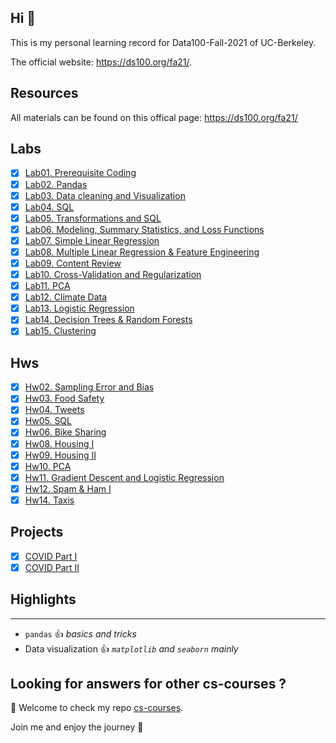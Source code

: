 ## Hi 👋

This is my personal learning record for Data100-Fall-2021 of UC-Berkeley. 



The official website: <https://ds100.org/fa21/>. 

## Resources
All materials can be found on this offical page: <https://ds100.org/fa21/>


## Labs

- [x] [Lab01. Prerequisite Coding](./Labs/lab01.ipynb)
- [x] [Lab02. Pandas](./Labs/lab02.ipynb)
- [x] [Lab03. Data cleaning and Visualization](./Labs/lab03.ipynb)
- [x] [Lab04. SQL](./Labs/lab04.ipynb)
- [x] [Lab05. Transformations and SQL](./Labs/lab05.ipynb)
- [x] [Lab06. Modeling, Summary Statistics, and Loss Functions](./Labs/lab06.ipynb)
- [x] [Lab07. Simple Linear Regression](./Labs/lab07.ipynb)
- [x] [Lab08. Multiple Linear Regression & Feature Engineering](./Labs/lab08.ipynb)
- [x] [Lab09. Content Review](./Labs/lab09.ipynb)
- [x] [Lab10. Cross-Validation and Regularization](./Labs/lab10/lab10.ipynb)
- [x] [Lab11. PCA](./Labs/lab11/lab11.ipynb)
- [x] [Lab12. Climate Data](./Labs/lab12/lab12.ipynb)
- [x] [Lab13. Logistic Regression](./Labs/lab13/lab13.ipynb)
- [x] [Lab14. Decision Trees & Random Forests](./Labs/lab14.ipynb)
- [x] [Lab15. Clustering](./Labs/lab15.ipynb)

## Hws

- [x] [Hw02. Sampling Error and Bias](./Hws/hw2.ipynb)
- [x] [Hw03. Food Safety](./Hws/hw03/hw3.ipynb)
- [x] [Hw04. Tweets](./Hws/hw04/hw4.ipynb)
- [x] [Hw05. SQL](./Hws/hw05.ipynb)
- [x] [Hw06. Bike Sharing](./Hws/hw06/hw6.ipynb)
- [x] [Hw08. Housing I](./Hws/hw08/hw8.ipynb)
- [x] [Hw09. Housing II](./Hws/hw9.ipynb)
- [x] [Hw10. PCA](./Hws/hw10/hw10.ipynb)
- [x] [Hw11. Gradient Descent and Logistic Regression](./Hws/hw11/hw11.ipynb)
- [x] [Hw12. Spam & Ham I](./Hws/hw12/hw12.ipynb)
- [x] [Hw14. Taxis](./Hws/hw14/hw14.ipynb)

## Projects

- [x] [COVID Part I](./Projs/COVID/covid_part1.ipynb)
- [x] [COVID Part II](./Projs/COVID_Part2/covid_part2.ipynb)

## Highlights

---

-   `pandas` 👍 *basics and tricks*
-   Data visualization 👍 *`matplotlib` and `seaborn` mainly*


## Looking for answers for other cs-courses ?

:hugs: Welcome to check my repo [cs-courses](https://github.com/MartinLwx/cs-courses). 



Join me and enjoy the journey :rocket:

